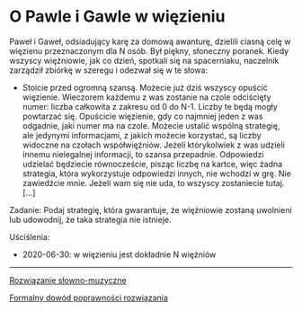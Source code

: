 # O Pawle i Gawle w więzieniu

Paweł i Gaweł, odsiadujący karę za domową awanturę, dzielili ciasną celę w więzienu przeznaczonym dla N osób. Był piękny, słoneczny poranek. Kiedy wszyscy więźniowie, jak co dzień, spotkali się na spacerniaku, naczelnik zarządził zbiórkę w szeregu i odezwał się w te słowa:
- Stoicie przed ogromną szansą. Możecie już dziś wszyscy opuścić więzienie. Wieczorem każdemu z was zostanie na czole odciścięty numer: liczba całkowita z zakresu od 0 do N-1. Liczby te będą mogły powtarzać się. Opuścicie więzienie, gdy co najmniej jeden z was odgadnie, jaki numer ma na czole. Możecie ustalić wspólną strategię, ale jedynymi informacjami, z jakich możecie korzystać, są liczby widoczne na czołach współwięźniów. Jeżeli którykolwiek z was udzieli innemu nielegalnej informacji, to szansa przepadnie. Odpowiedzi udzielać będziecie równoczeście, pisząc liczbę na kartce, więc żadna strategia, która wykorzystuje odpowiedzi innych, nie wchodzi w grę. Nie zawiedźcie mnie. Jeżeli wam się nie uda, to wszyscy zostaniecie tutaj.
[...]

Zadanie: Podaj strategię, która gwarantuje, że więźniowie zostaną uwolnieni lub udowodnij, że taka strategia nie istnieje.

Uściślenia:
* 2020-06-30: w więzieniu jest dokładnie N więźniów

---

[Rozwiązanie słowno-muzyczne](rozwiazanie/)

[Formalny dowód poprawności rozwiązania](https://notabug.org/WojciechKarpiel/wiezniowie)
